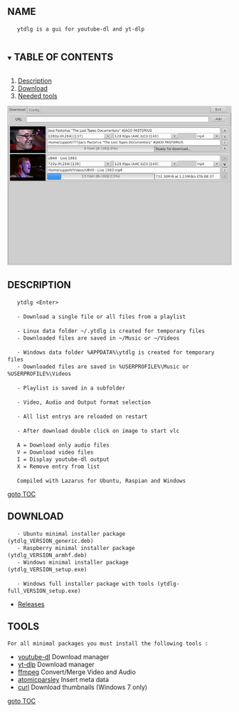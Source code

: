 ## NAME

       ytdlg is a gui for youtube-dl and yt-dlp

<a name="toc"></a>
<!-- TABLE OF CONTENTS -->
<details open="open">
  <summary><h2 style="display: inline-block">TABLE OF CONTENTS</h2></summary>
  <ol>
    <li><a href="#description">Description</a></li>
    <li><a href="#download">Download</a></li>
    <li><a href="#tools">Needed tools</a></li>
  </ol>
</details>

![Main Page](/res/ytdlg.png)

## DESCRIPTION

       ytdlg <Enter>

       - Download a single file or all files from a playlist

       - Linux data folder ~/.ytdlg is created for temporary files
       - Downloaded files are saved in ~/Music or ~/Videos

       - Windows data folder %APPDATA%\ytdlg is created for temporary files
       - Downloaded files are saved in %USERPROFILE%\Music or %USERPROFILE%\Videos

       - Playlist is saved in a subfolder

       - Video, Audio and Output format selection

       - All list entrys are reloaded on restart

       - After download double click on image to start vlc

       A = Download only audio files
       V = Download video files
       I = Display youtube-dl output
       X = Remove entry from list

       Compiled with Lazarus for Ubuntu, Raspian and Windows

   [goto TOC](#toc)


## DOWNLOAD

       - Ubuntu minimal installer package          (ytdlg_VERSION_generic.deb)
       - Raspberry minimal installer package       (ytdlg_VERSION_armhf.deb)
       - Windows minimal installer package         (ytdlg_VERSION_setup.exe)

       - Windows full installer package with tools (ytdlg-full_VERSION_setup.exe)

-   [  Releases][releases]

## TOOLS

    For all minimal packages you must install the following tools :
-   [  youtube-dl][youtube-dl] Download manager
-   [  yt-dlp][yt-dlp] Download manager
-   [  ffmpeg][ffmpeg] Convert/Merge Video and Audio
-   [  atomicparsley][atomicparsley] Insert meta data
-   [  curl][curl] Download thumbnails (Windows 7 only)

   [goto TOC](#toc)

[releases]: https://github.com/unattended-ch/ytdlg/releases

[youtube-dl]: https://github.com/ytdl-org/youtube-dl

[yt-dlp]: https://github.com/yt-dlp/yt-dlp

[ffmpeg]: https://www.ffmpeg.org/download.html

[atomicparsley]: https://howtoinstall.co/en/atomicparsley

[curl]: https://curl.se/windows/

[lazarus]: https://www.lazarus-ide.org/
